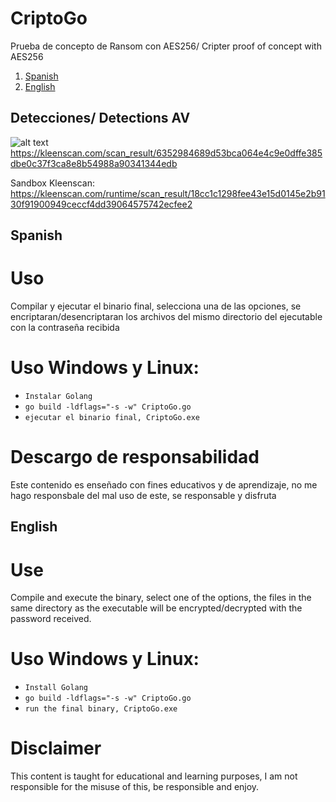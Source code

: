 # CriptoGo
Prueba de concepto de Ransom con AES256/ Cripter proof of concept with AES256

1. [Spanish](#Spanish "Goto Spanish")
2. [English](#English "Goto English")


## Detecciones/ Detections AV
![alt text](https://antiscan.me/images/result/xbUZQLbXPaXD.png)
https://kleenscan.com/scan_result/6352984689d53bca064e4c9e0dffe385dbe0c37f3ca8e8b54988a90341344edb

Sandbox Kleenscan:
https://kleenscan.com/runtime/scan_result/18cc1c1298fee43e15d0145e2b9130f91900949ceccf4dd39064575742ecfee2

## Spanish

# Uso #

Compilar y ejecutar el binario final, selecciona una de las opciones, se encriptaran/desencriptaran los archivos del mismo directorio del ejecutable con la contraseña recibida

# Uso Windows y Linux:
* `Instalar Golang`
* `go build -ldflags="-s -w" CriptoGo.go`
* `ejecutar el binario final, CriptoGo.exe`

# Descargo de responsabilidad #
Este contenido es enseñado con fines educativos y de aprendizaje, no me hago responsbale del mal uso de este, se responsable y disfruta

## English 

# Use #

Compile and execute the binary, select one of the options, the files in the same directory as the executable will be encrypted/decrypted with the password received.

# Uso Windows y Linux:
* `Install Golang`
* `go build -ldflags="-s -w" CriptoGo.go`
* `run the final binary, CriptoGo.exe`

# Disclaimer
This content is taught for educational and learning purposes, I am not responsible for the misuse of this, be responsible and enjoy.
